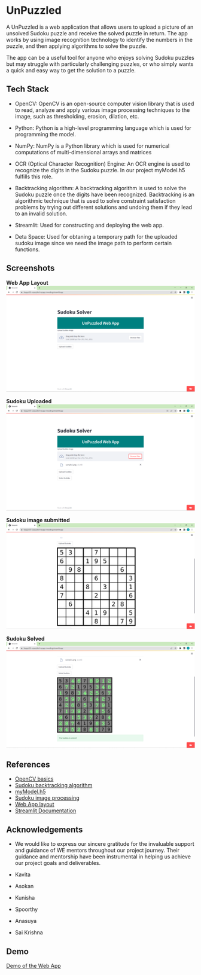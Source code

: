
# UnPuzzled 

A UnPuzzled is a web application that allows users to upload a picture of an unsolved Sudoku puzzle and receive the solved puzzle in return. The app works by using image recognition technology to identify the numbers in the puzzle, and then applying algorithms to solve the puzzle.

The app can be a useful tool for anyone who enjoys solving Sudoku puzzles but may struggle with particularly challenging puzzles, or who simply wants a quick and easy way to get the solution to a puzzle.
## Tech Stack

- OpenCV: OpenCV is an open-source computer vision library that is used to read, analyze and apply various image processing techniques to the image, such as thresholding, erosion, dilation, etc. 

- Python: Python is a high-level programming language which is used for programming the model. 

- NumPy: NumPy is a Python library which is used for numerical computations of multi-dimensional arrays and matrices

- OCR (Optical Character Recognition) Engine: An OCR engine is used to recognize the digits in the Sudoku puzzle. In our project myModel.h5 fulfills this role. 

- Backtracking algorithm: A backtracking algorithm is used to solve the Sudoku puzzle once the digits have been recognized. Backtracking is an algorithmic technique that is used to solve constraint satisfaction problems by trying out different solutions and undoing them if they lead to an invalid solution.

- Streamlit: Used for constructing and deploying the web app. 

- Deta Space: Used for obtaning a temporary path for the uploaded sudoku image since we need the image path to perform certain functions. 



## Screenshots

**Web App Layout**
![App](https://github.com/Tiagupt03/UnPuzzled/blob/main/Sample_images/Readme_images/Screenshot%20(236).png?raw=true)

**Sudoku Uploaded**
![Upload](https://github.com/Tiagupt03/UnPuzzled/blob/main/Sample_images/Readme_images/Screenshot%20(237).png?raw=true)

**Sudoku image submitted**
![Submit](https://github.com/Tiagupt03/UnPuzzled/blob/main/Sample_images/Readme_images/Screenshot%20(238).png?raw=true)

**Sudoku Solved**
![Solution](https://github.com/Tiagupt03/UnPuzzled/blob/main/Sample_images/Readme_images/Screenshot%20(240).png?raw=true)
## References

- [OpenCV basics](https://www.youtube.com/playlist?list=PLS1QulWo1RIa7D1O6skqDQ-JZ1GGHKK-K)
- [Sudoku backtracking algorithm](https://youtu.be/eqUwSA0xI-s)
- [myModel.h5](https://youtu.be/y1ZrOs9s2QA)
- [Sudoku image processing](https://youtu.be/qOXDoYUgNlU)
- [Web App layout](https://youtu.be/gksXyp3J-Ho)
- [Streamlit Documentation](https://docs.streamlit.io/)
## Acknowledgements

- We would like to express our sincere gratitude for the invaluable support and guidance of WE mentors throughout our project journey. Their guidance and mentorship have been instrumental in helping us achieve our project goals and deliverables.

- Kavita
- Asokan 
- Kunisha
- Spoorthy
- Anasuya 
- Sai Krishna 

## Demo

[Demo of the Web App](https://drive.google.com/file/d/1n2KF894HV_GBRK48IzbDs_onRFOEazp1/view?usp=sharing)
